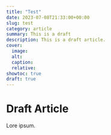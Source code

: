 ```yaml
---
title: "Test"
date: 2023-07-08T21:33:00+00:00
slug: test
category: article 
summary: This is a draft
description: This is a draft article.
cover:
  image: 
  alt:
  caption: 
  relative:
showtoc: true
draft: true
---
```


# Draft Article

Lore ipsum.
